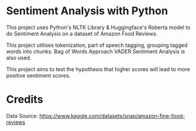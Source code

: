 # Sentiment Analysis with Python
This project uses Python's NLTK Library & Huggingface's Roberta model to do Sentiment Analysis on a dataset of Amazon Food Reviews.

This project utilises tokenization, part of speech tagging, grouping tagged words into chunks.
Bag of Words Approach VADER Sentiment Analysis is also used.

This project aims to test the hypothesis that higher scores will lead to more positive sentiment scores.

# Credits
Data Source: https://www.kaggle.com/datasets/snap/amazon-fine-food-reviews

